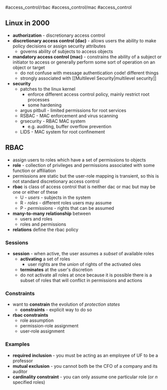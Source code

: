 #access_control/rbac #access_control/mac #access_control 
## Linux in 2000
- **authorization** - discretionary access control
- **discretionary access control (dac)** - allows users the ability to make policy decisions or assign security attributes
	- governs ability of subjects to access objects
- **mandatory access control (mac)** - constrains the ability of a subject or initiator to access or generally perform some sort of operation on an object or target
	- do not confuse with message authentication code! different things
	- strongly associated with [[Multilevel Security|multilevel security]]
- **security**
	- patches to the linux kernel
		- enforce different access control policy, mainly restrict root processes
		- some hardening
	- argus pitbull - limited permissions for root services
	- RSBAC - MAC enforcement and virus scanning
	- grsecurity - RBAC MAC system
		- e.g. auditing, buffer overflow prevention
	- LIDS - MAC system for root confinement
## RBAC
- assign users to roles which have a set of permissions to objects
- **role** - collection of privileges and permissions associated with some function or affiliation
- permissions are static but the user-role mapping is transient, so this is not standard discretionary access control
- **rbac** is class of access control that is neither dac or mac but may be one or either of these
	- U - *users* - subjects in the system
	- R - *roles* - different roles users may assume
	- P - *permissions* - rights that can be assumed
- **many-to-many relationship** between
	- users and roles
	- roles and permissions
- **relations** define the rbac policy
### Sessions
- **session** - when active, the user assumes a *subset* of available roles
	- **activating** a set of roles
		- user rights are the *union* of rights of the activated oles
	- **terminates** at the user's discretion
	- do not activate all roles at once because it is possible there is a subset of roles that will conflict in permissions and actions
### Constraints
- want to **constrain** the evolution of *protection states*
	- **constraints** - explicit way to do so
- **rbac constraints**
	- role assumption
	- permission-role assignment
	- user-role assignment
### Examples
- **required inclusion** - you must be acting as an employee of UF to be a professor
- **mutual exclusion** - you cannot both be the CFO of a company and its auditor
- **cardinality constraint** - you can only assume one particular role (or $n$ specified roles)